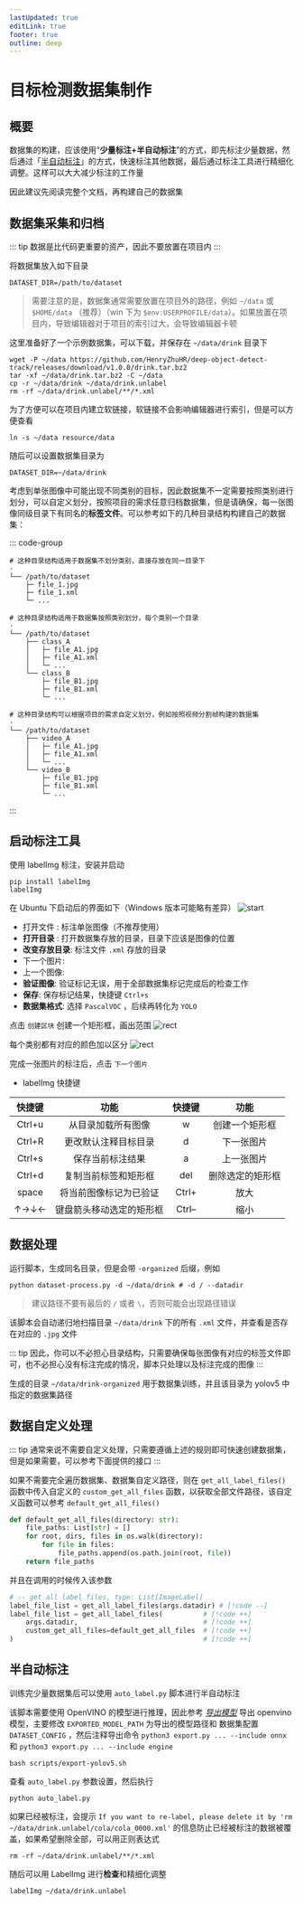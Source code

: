 ```yaml
---
lastUpdated: true
editLink: true
footer: true
outline: deep
---
```


# 目标检测数据集制作

## 概要

数据集的构建，应该使用“**少量标注+半自动标注**”的方式，即先标注少量数据，然后通过「[半自动标注](#半自动标注)」的方式，快速标注其他数据，最后通过标注工具进行精细化调整。这样可以大大减少标注的工作量

因此建议先阅读完整个文档，再构建自己的数据集


## 数据集采集和归档

::: tip
数据是比代码更重要的资产，因此不要放置在项目内
:::

将数据集放入如下目录

```shell
DATASET_DIR=/path/to/dataset
```

> 需要注意的是，数据集通常需要放置在项目外的路径，例如 `~/data` 或 `$HOME/data` （推荐）（win 下为 `$env:USERPROFILE/data`）。如果放置在项目内，导致编辑器对于项目的索引过大，会导致编辑器卡顿

这里准备好了一个示例数据集，可以下载，并保存在 `~/data/drink` 目录下

```shell
wget -P ~/data https://github.com/HenryZhuHR/deep-object-detect-track/releases/download/v1.0.0/drink.tar.bz2
tar -xf ~/data/drink.tar.bz2 -C ~/data
cp -r ~/data/drink ~/data/drink.unlabel
rm -rf ~/data/drink.unlabel/**/*.xml
```

为了方便可以在项目内建立软链接，软链接不会影响编辑器进行索引，但是可以方便查看
    
```shell
ln -s ~/data resource/data
```

随后可以设置数据集目录为
```shell
DATASET_DIR=~/data/drink
```

考虑到单张图像中可能出现不同类别的目标，因此数据集不一定需要按照类别进行划分，可以自定义划分，按照项目的需求任意归档数据集，但是请确保，每一张图像同级目录下有同名的**标签文件**。可以参考如下的几种目录结构构建自己的数据集：

::: code-group

```shell [不划分子目录]
# 这种目录结构适用于数据集不划分类别，直接存放在同一目录下
·
└── /path/to/dataset    
    ├─ file_1.jpg
    ├─ file_1.xml
    └─ ...
```

```shell [按照类别划分的目录]
# 这种目录结构适用于数据集按照类别划分，每个类别一个目录
·
└── /path/to/dataset
    ├── class_A         
    │   ├─ file_A1.jpg
    │   ├─ file_A1.xml
    │   └─ ...
    └── class_B       
        ├─ file_B1.jpg
        ├─ file_B1.xml
        └─ ...
```



```shell [自定义划分的目录结构]
# 这种目录结构可以根据项目的需求自定义划分，例如按照视频分割帧构建的数据集
·
└── /path/to/dataset
    ├── video_A
    │   ├─ file_A1.jpg
    │   ├─ file_A1.xml
    │   └─ ...
    └── video_B
        ├─ file_B1.jpg
        ├─ file_B1.xml
        └─ ...
```
:::

## 启动标注工具

使用 labelImg 标注，安装并启动
```shell
pip install labelImg
labelImg
```

在 Ubuntu 下启动后的界面如下（Windows 版本可能略有差异）
![start](./dataset/images/labelImg-start.png)

<!-- ![start](./dataset/images/labelImg-start-1.png) -->

- 打开文件 : 标注单张图像（不推荐使用）
- **打开目录** : 打开数据集存放的目录，目录下应该是图像的位置
- **改变存放目录**: 标注文件 `.xml` 存放的目录
- 下一个图片: 
- 上一个图像: 
- **验证图像**: 验证标记无误，用于全部数据集标记完成后的检查工作
- **保存**: 保存标记结果，快捷键 `Ctrl+s`
- **数据集格式**: 选择 `PascalVOC` ，后续再转化为 `YOLO`

点击 `创建区块` 创建一个矩形框，画出范围
![rect](./dataset/images/labelImg-rect-1.png)

每个类别都有对应的颜色加以区分
![rect](./dataset/images/labelImg-rect-3.png)

完成一张图片的标注后，点击 `下一个图片`

- labelImg 快捷键

| 快捷键 |           功能           | 快捷键 |       功能       |
| :----: | :----------------------: | :----: | :--------------: |
| Ctrl+u |    从目录加载所有图像    |   w    |  创建一个矩形框  |
| Ctrl+R |   更改默认注释目标目录   |   d    |    下一张图片    |
| Ctrl+s |     保存当前标注结果     |   a    |    上一张图片    |
| Ctrl+d |   复制当前标签和矩形框   |  del   | 删除选定的矩形框 |
| space  |  将当前图像标记为已验证  | Ctrl+  |       放大       |
|  ↑→↓←  | 键盘箭头移动选定的矩形框 | Ctrl–  |       缩小       |

## 数据处理

运行脚本，生成同名目录，但是会带 `-organized` 后缀，例如
```shell
python dataset-process.py -d ~/data/drink # -d / --datadir
```
> 建议路径不要有最后的 `/` 或者 `\`，否则可能会出现路径错误

该脚本会自动递归地扫描目录 `~/data/drink` 下的所有 `.xml` 文件，并查看是否存在对应的 `.jpg` 文件

::: tip
因此，你可以不必担心目录结构，只需要确保每张图像有对应的标签文件即可，也不必担心没有标注完成的情况，脚本只处理以及标注完成的图像
:::

生成的目录 `~/data/drink-organized` 用于数据集训练，并且该目录为 yolov5 中指定的数据集路径


## 数据自定义处理

::: tip
通常来说不需要自定义处理，只需要遵循上述的规则即可快速创建数据集，但是如果需要，可以参考下面提供的接口
:::

如果不需要完全遍历数据集、数据集自定义路径，则在 `get_all_label_files()` 函数中传入自定义的 `custom_get_all_files` 函数，以获取全部文件路径，该自定义函数可以参考 `default_get_all_files()`

```python
def default_get_all_files(directory: str):
    file_paths: List[str] = []
    for root, dirs, files in os.walk(directory):
        for file in files:
            file_paths.append(os.path.join(root, file))
    return file_paths
```

并且在调用的时候传入该参数

```python
# -- get all label files, type: List[ImageLabel]
label_file_list = get_all_label_files(args.datadir) # [!code --]
label_file_list = get_all_label_files(          # [!code ++]
    args.datadir,                               # [!code ++]
    custom_get_all_files=default_get_all_files  # [!code ++]
)                                               # [!code ++]
```



## 半自动标注

训练完少量数据集后可以使用 `auto_label.py` 脚本进行半自动标注

该脚本需要使用 OpenVINO 的模型进行推理，因此参考 [*导出模型*](./deploy.md#导出模型) 导出 openvino 模型，主要修改 `EXPORTED_MODEL_PATH` 为导出的模型路径和 数据集配置 `DATASET_CONFIG` ，然后注释导出命令 `python3 export.py ... --include onnx ` 和 `python3 export.py ... --include engine `

```shell
bash scripts/export-yolov5.sh
```

查看 `auto_label.py` 参数设置，然后执行
```shell
python auto_label.py
```

如果已经被标注，会提示 `If you want to re-label, please delete it by 'rm ~/data/drink.unlabel/cola/cola_0000.xml'` 的信息防止已经被标注的数据被覆盖，如果希望删除全部，可以用正则表达式
```shell
rm -rf ~/data/drink.unlabel/**/*.xml
```

随后可以用 LabelImg 进行**检查**和精细化调整
```shell
labelImg ~/data/drink.unlabel
```